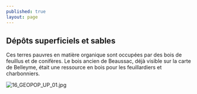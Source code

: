 ```yaml
---
published: true
layout: page
---
```


## Dépôts superficiels et sables

Ces terres pauvres en matière organique sont occupées par des bois de feuillus et de conifères. Le bois ancien de Beaussac, déjà visible sur la carte de Belleyme, était une ressource en bois pour les feuillardiers et charbonniers.

![16_GEOPOP_UP_01.jpg]({{site.baseurl}}/data/images/16/geographie/16_GEOPOP_UP_01.jpg)
